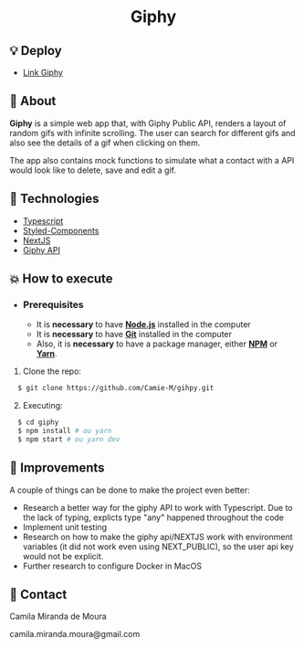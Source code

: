 <h1 align="center">
    Giphy
</h1>

## :bulb: Deploy

- [Link Giphy](https://gihpy.vercel.app/)

## :bookmark: About

**Giphy** is a simple web app that, with Giphy Public API, renders a layout of random gifs with infinite scrolling. The user can search for different gifs and also see the details of a gif when clicking on them.

The app also contains mock functions to simulate what a contact with a API would look like to delete, save and edit a gif.

## :rocket: Technologies

- [Typescript](https://www.typescriptlang.org/)
- [Styled-Components](https://styled-components.com/)
- [NextJS](https://nextjs.org/)
- [Giphy API](https://developers.giphy.com/)

## :boom: How to execute

- ### **Prerequisites**

  - It is **necessary** to have **[Node.js](https://nodejs.org/en/)** installed in the computer
  - It is **necessary** to have **[Git](https://git-scm.com/)** installed in the computer
  - Also, it is **necessary** to have a package manager, either **[NPM](https://www.npmjs.com/)** or **[Yarn](https://yarnpkg.com/)**.

1. Clone the repo:

```sh
  $ git clone https://github.com/Camie-M/gihpy.git
```

2. Executing:

```sh
  $ cd giphy
  $ npm install # ou yarn
  $ npm start # ou yarn dev
```

## :jigsaw: Improvements
A couple of things can be done to make the project even better:
- Research a better way for the giphy API to work with Typescript. Due to the lack of typing, explicts type "any" happened throughout the code
- Implement unit testing
-  Research on how to make the giphy api/NEXTJS work with environment variables (it did not work even using NEXT_PUBLIC), so the user api key would not be explicit.
-  Further research to configure Docker in MacOS 

## :email: Contact

<p>Camila Miranda de Moura</p>
camila.miranda.moura@gmail.com
